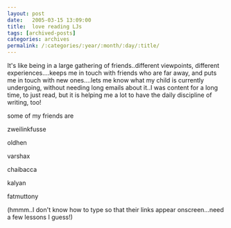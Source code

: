 ```yaml
---
layout: post
date:	2005-03-15 13:09:00
title:  love reading LJs
tags: [archived-posts]
categories: archives
permalink: /:categories/:year/:month/:day/:title/
---
```

It's like being in a large gathering of friends..different viewpoints, different experiences....keeps me in touch with friends who are far away, and puts me in touch with new ones....lets me know what my child is currently undergoing, without needing long emails about it..I was content for a long time, to just read, but it is helping me a lot to have the daily discipline of writing, too!

some of my friends are

zweilinkfusse

oldhen

varshax

chaibacca

kalyan

fatmuttony

(hmmm..I don't know how to type so that their links appear onscreen...need a few lessons I guess!)
